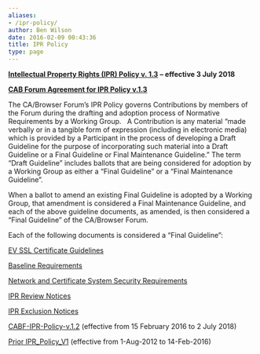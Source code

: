 ```yaml
---
aliases:
- /ipr-policy/
author: Ben Wilson
date: 2016-02-09 00:43:36
title: IPR Policy
type: page
---
```


[**Intellectual Property Rights (IPR) Policy v. 1.3**][1] **– effective 3 July 2018**

[**CAB Forum Agreement for IPR Policy v.1.3**][2]

The CA/Browser Forum’s IPR Policy governs Contributions by members of the Forum during the drafting and adoption process of Normative Requirements by a Working Group.   A Contribution is any material “made verbally or in a tangible form of expression (including in electronic media) which is provided by a Participant in the process of developing a Draft Guideline for the purpose of incorporating such material into a Draft Guideline or a Final Guideline or Final Maintenance Guideline.” The term “Draft Guideline” includes ballots that are being considered for adoption by a Working Group as either a “Final Guideline” or a “Final Maintenance Guideline”.

When a ballot to amend an existing Final Guideline is adopted by a Working Group, that amendment is considered a Final Maintenance Guideline, and each of the above guideline documents, as amended, is then considered a “Final Guideline” of the CA/Browser Forum.

Each of the following documents is considered a “Final Guideline”:

[EV SSL Certificate Guidelines][3]

[Baseline Requirements][4]

[Network and Certificate System Security Requirements][5]

[IPR Review Notices][6]

[IPR Exclusion Notices][7]

[CABF-IPR-Policy-v.1.2](/uploads/CABF-IPR-Policy-v.1.2.pdf) (effective from 15 February 2016 to 2 July 2018)

[Prior IPR_Policy_V1][8] (effective from 1-Aug-2012 to 14-Feb-2016)

[1]: /uploads/CABF-IPR-Policy-v.1.3_4APR18.pdf
[2]: /uploads/CAB-Forum-Agreement-for-IPR-Policy_20FEB18.pdf
[3]: /working-groups/server/extended-validation/documents/
[4]: /working-groups/server/baseline-requirements/
[5]: /network-security/
[6]: /category/governance/ipr/
[7]: /ipr-exclusion-notices/ "IPR Exclusion Notices"
[8]: /uploads/IPR_Policy_V1.pdf